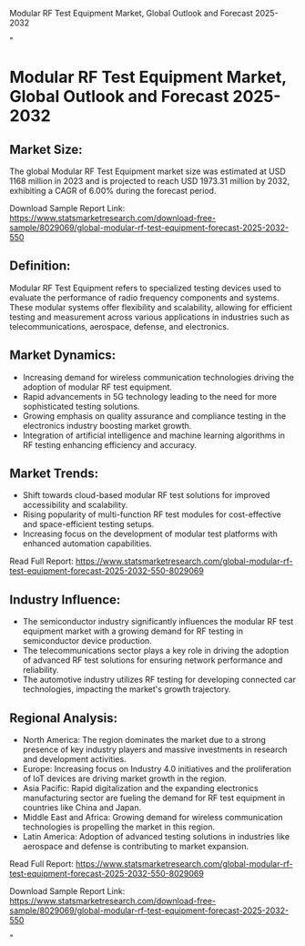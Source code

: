 Modular RF Test Equipment Market, Global Outlook and Forecast 2025-2032

"<h1>Modular RF Test Equipment Market, Global Outlook and Forecast 2025-2032</h1>

<h2>Market Size:</h2>
<p>The global Modular RF Test Equipment market size was estimated at USD 1168 million in 2023 and is projected to reach USD 1973.31 million by 2032, exhibiting a CAGR of 6.00% during the forecast period.</p>
<p>Download Sample Report Link: <a href='https://www.statsmarketresearch.com/download-free-sample/8029069/global-modular-rf-test-equipment-forecast-2025-2032-550'>https://www.statsmarketresearch.com/download-free-sample/8029069/global-modular-rf-test-equipment-forecast-2025-2032-550</a></p>

<h2>Definition:</h2>
<p>Modular RF Test Equipment refers to specialized testing devices used to evaluate the performance of radio frequency components and systems. These modular systems offer flexibility and scalability, allowing for efficient testing and measurement across various applications in industries such as telecommunications, aerospace, defense, and electronics.</p>

<h2>Market Dynamics:</h2>
<ul>
  <li>Increasing demand for wireless communication technologies driving the adoption of modular RF test equipment.</li>
  <li>Rapid advancements in 5G technology leading to the need for more sophisticated testing solutions.</li>
  <li>Growing emphasis on quality assurance and compliance testing in the electronics industry boosting market growth.</li>
  <li>Integration of artificial intelligence and machine learning algorithms in RF testing enhancing efficiency and accuracy.</li>
</ul>

<h2>Market Trends:</h2>
<ul>
  <li>Shift towards cloud-based modular RF test solutions for improved accessibility and scalability.</li>
  <li>Rising popularity of multi-function RF test modules for cost-effective and space-efficient testing setups.</li>
  <li>Increasing focus on the development of modular test platforms with enhanced automation capabilities.</li>
</ul>
<p>Read Full Report: <a href='https://www.statsmarketresearch.com/global-modular-rf-test-equipment-forecast-2025-2032-550-8029069'>https://www.statsmarketresearch.com/global-modular-rf-test-equipment-forecast-2025-2032-550-8029069</a></p>

<h2>Industry Influence:</h2>
<ul>
  <li>The semiconductor industry significantly influences the modular RF test equipment market with a growing demand for RF testing in semiconductor device production.</li>
  <li>The telecommunications sector plays a key role in driving the adoption of advanced RF test solutions for ensuring network performance and reliability.</li>
  <li>The automotive industry utilizes RF testing for developing connected car technologies, impacting the market's growth trajectory.</li>
</ul>

<h2>Regional Analysis:</h2>
<ul>
  <li>North America: The region dominates the market due to a strong presence of key industry players and massive investments in research and development activities.</li>
  <li>Europe: Increasing focus on Industry 4.0 initiatives and the proliferation of IoT devices are driving market growth in the region.</li>
  <li>Asia Pacific: Rapid digitalization and the expanding electronics manufacturing sector are fueling the demand for RF test equipment in countries like China and Japan.</li>
  <li>Middle East and Africa: Growing demand for wireless communication technologies is propelling the market in this region.</li>
  <li>Latin America: Adoption of advanced testing solutions in industries like aerospace and defense is contributing to market expansion.</li>
</ul>
<p>Read Full Report: <a href='https://www.statsmarketresearch.com/global-modular-rf-test-equipment-forecast-2025-2032-550-8029069'>https://www.statsmarketresearch.com/global-modular-rf-test-equipment-forecast-2025-2032-550-8029069</a></p>

<p>Download Sample Report Link: <a href='https://www.statsmarketresearch.com/download-free-sample/8029069/global-modular-rf-test-equipment-forecast-2025-2032-550'>https://www.statsmarketresearch.com/download-free-sample/8029069/global-modular-rf-test-equipment-forecast-2025-2032-550</a></p>"
